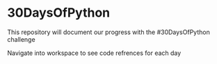 # 30DaysOfPython
This repository will document our progress with the #30DaysOfPython challenge 

Navigate into workspace to see code refrences for each day 